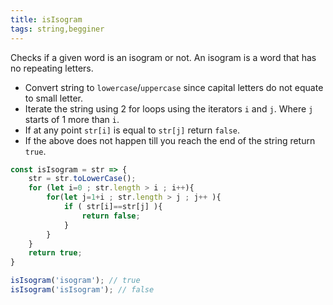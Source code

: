 ```yaml
---
title: isIsogram
tags: string,begginer
---
```


Checks if a given word is an isogram or not. An isogram is a word that has no repeating letters.

- Convert string to `lowercase`/`uppercase` since capital letters do not equate to small letter.
- Iterate the string using 2 for loops using the iterators `i` and `j`. Where `j` starts of 1 more than `i`. 
- If at any point `str[i]` is equal to `str[j]` return `false`.
- If the above does not happen till you reach the end of the string return `true`.

```js
const isIsogram = str => {
    str = str.toLowerCase();
    for (let i=0 ; str.length > i ; i++){
        for(let j=1+i ; str.length > j ; j++ ){
            if ( str[i]==str[j] ){
                return false;
            }
        }
    }
    return true;
}
```

```js
isIsogram('isogram'); // true
isIsogram('isIsogram'); // false
```
